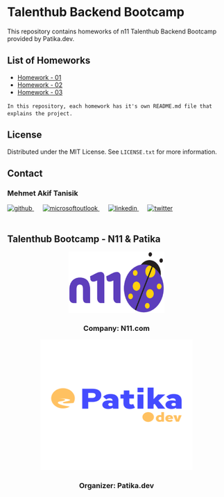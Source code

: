 # Talenthub Backend Bootcamp
This repository contains homeworks of n11 Talenthub Backend Bootcamp provided by Patika.dev.

## List of Homeworks

- <a href="https://github.com/mehmet-akif-tanisik/n11-talenthub-backend-bootcamp/tree/main/n11-talenthub-cohorts-homework-01">
   Homework - 01
  </a>
- <a href="https://github.com/mehmet-akif-tanisik/n11-talenthub-backend-bootcamp/tree/main/n11-talenthub-cohorts-homework-01">
   Homework - 02
  </a>
- <a href="https://github.com/mehmet-akif-tanisik/n11-talenthub-backend-bootcamp/tree/main/n11-talenthub-cohorts-homework-01">
   Homework - 03
  </a>


`In this repository, each homework has it's own README.md file that explains the project.`

## License

Distributed under the MIT License. See `LICENSE.txt` for more information.

<!-- CONTACT -->

## Contact

### Mehmet Akif Tanisik

<a href="https://github.com/mehmet-akif-tanisik" target="_blank">
<img  src=https://img.shields.io/badge/github-%2324292e.svg?&style=for-the-badge&logo=github&logoColor=white alt=github style="margin-bottom: 20px;" />
</a>
<a href = "mailto:matnsk@outlook.com?subject = Feedback&body = Message">
<img src=https://img.shields.io/badge/send-email-email?&style=for-the-badge&logo=microsoftoutlook&color=CD5C5C alt=microsoftoutlook style="margin-bottom: 20px; margin-left:20px" />
</a>
<a href="https://linkedin.com/in/mehmet-akif-tanisik" target="_blank">
<img src=https://img.shields.io/badge/linkedin-%231E77B5.svg?&style=for-the-badge&logo=linkedin&logoColor=white alt=linkedin style="margin-bottom: 20px; margin-left:20px" />
</a>  
<a href="https://twitter.com/makiftanisik" target="_blank">
<img src=https://img.shields.io/badge/twitter-%2300acee.svg?&style=for-the-badge&logo=twitter&logoColor=white alt=twitter style="margin-bottom: 20px; margin-left:20px" />
</a>

<!-- PROJECT-BOOTCAMP-PRACTICUM PART -->

<br />

## Talenthub Bootcamp - N11 & Patika

<div align="center">
  <a href="https://www.n11.com/">
    <img src="img/n11-logo.png" alt="Logo" width="220" height="140">
  </a>

<h3 align="center">Company: N11.com</h3>
</div>

<div align="center">
  <a href="https://www.patika.dev/">
    <img src="img/patika-logo.png" alt="Logo" width="350" height="300">
  </a>
<h3 align="center">Organizer: Patika.dev</h3>   
</div>
